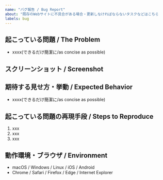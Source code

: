 ```yaml
---
name: "バグ報告 / Bug Report"
about: "既存のWebサイトに不具合がある場合・更新しなければならないタスクなどはこちら"
labels: bug
---
```


## 起こっている問題 / The Problem

- xxxx(できるだけ簡潔に/as concise as possible)

## スクリーンショット / Screenshot

<!-- バグであればdeveloper toolからコンソールも合わせて添付 -->
<!-- If it's a bug, attach a screenshot of the developer tool console -->

## 期待する見せ方・挙動 / Expected Behavior

- xxxx(できるだけ簡潔に/as concise as possible)

## 起こっている問題の再現手段 / Steps to Reproduce

1. xxx
2. xxx
3. xxx

## 動作環境・ブラウザ / Environment

- macOS / Windows / Linux / iOS / Android
- Chrome / Safari / Firefox / Edge / Internet Explorer
